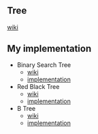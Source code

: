 #

## Tree

[wiki](https://en.wikipedia.org/wiki/Tree_(data_structure))

## My implementation

- Binary Search Tree
  - [wiki](https://en.wikipedia.org/wiki/Binary_search_tree)
  - [implementation](https://github.com/Harold2017/golina/tree/master/container/tree/bstree)
- Red Black Tree
  - [wiki](https://en.wikipedia.org/wiki/Red%E2%80%93black_tree)
  - [implementation](https://github.com/Harold2017/golina/tree/master/container/tree/rbtree)
- B Tree
  - [wiki](https://en.wikipedia.org/wiki/B-tree)
  - [implementation](https://github.com/Harold2017/golina/tree/master/container/tree/btree)